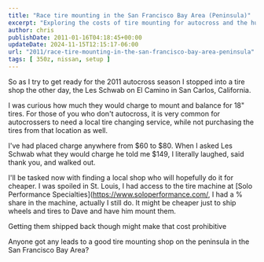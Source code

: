 ```yaml
---
title: "Race tire mounting in the San Francisco Bay Area (Peninsula)"
excerpt: "Exploring the costs of tire mounting for autocross and the hunt for a well-priced tire shop in the San Francisco Bay Area."
author: chris
publishDate: 2011-01-16T04:18:45+00:00
updateDate: 2024-11-15T12:15:17-06:00
url: "2011/race-tire-mounting-in-the-san-francisco-bay-area-peninsula"
tags: [ 350z, nissan, setup ]
---
```


So as I try to get ready for the 2011 autocross season I stopped into a tire shop the other day, the Les Schwab on El Camino in San Carlos, California.

I was curious how much they would charge to mount and balance for 18" tires. For those of you who don't autocross, it is very common for autocrossers to need a local tire changing service, while not purchasing the tires from that location as well.

I've had placed charge anywhere from $60 to $80. When I asked Les Schwab what they would charge he told me $149, I literally laughed, said thank you, and walked out.

I'll be tasked now with finding a local shop who will hopefully do it for cheaper. I was spoiled in St. Louis, I had access to the tire machine at [Solo Performance Specialties](https://www.soloperformance.com/, I had a % share in the machine, actually I still do. It might be cheaper just to ship wheels and tires to Dave and have him mount them.

Getting them shipped back though might make that cost prohibitive

Anyone got any leads to a good tire mounting shop on the peninsula in  the San Francisco Bay Area?

